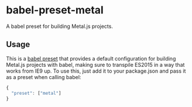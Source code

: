 babel-preset-metal
===================================

A babel preset for building Metal.js projects.

## Usage

This is a [babel preset](http://babeljs.io/docs/plugins/) that provides a default configuration for building Metal.js projects with babel, making sure to transpile ES2015 in a way that works from IE9 up. To use this, just add it to your package.json and pass it as a preset when calling babel:

```javascript
{
  "preset": ["metal"]
}
```
